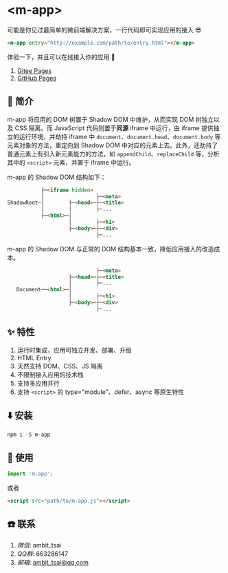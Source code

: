 # &lt;m-app&gt;
可能是你见过最简单的微前端解决方案，一行代码即可实现应用的接入 😎
```html
<m-app entry="http://example.com/path/to/entry.html"></m-app>
```
体验一下，并且可以在线接入你的应用 🎉
1. <a href="http://ambit.gitee.io/m-app/" target="_blank">Gitee Pages</a>
1. <a href="https://ambit-tsai.github.io/m-app/" target="_blank">GitHub Pages</a>


## 📃 简介
m-app 将应用的 DOM 树置于 Shadow DOM 中维护，从而实现 DOM 树独立以及 CSS 隔离。而 JavaScript 代码则置于**同源** iframe 中运行，由 iframe 提供独立的运行环境，并劫持 iframe 中 `document`、`document.head`、`document.body` 等元素对象的方法，重定向到 Shadow DOM 中对应的元素上去。此外，还劫持了普通元素上有引入新元素能力的方法，如 `appendChild`、`replaceChild` 等，分析其中的 `<script>` 元素，并置于 iframe 中运行。

m-app 的 Shadow DOM 结构如下：
```html
           ├─<iframe hidden>  
           │                 ├─<meta>
ShadowRoot─│        ├─<head>─├─<title>
           │        │        ├─...
           ├─<html>─│
                    │        ├─<h1>
                    ├─<body>─├─<div>
                             ├─...
```
m-app 的 Shadow DOM 与正常的 DOM 结构基本一致，降低应用接入的改造成本。
```html
                             ├─<meta>
                    ├─<head>─├─<title>
                    │        ├─...
   Document──<html>─│
                    │        ├─<h1>
                    ├─<body>─├─<div>
                             ├─...
```


## ✨ 特性
1. 运行时集成，应用可独立开发、部署、升级
1. HTML Entry
1. 天然支持 DOM、CSS、JS 隔离
1. 不限制接入应用的技术栈
1. 支持多应用并行
1. 支持 `<script>` 的 type="module"、defer、async 等原生特性


## ⬇️ 安装
```
npm i -S m-app
```


## 🔨 使用
```javascript
import 'm-app';
```
或者
```html
<script src="path/to/m-app.js"></script>
```


## ☎️ 联系
1. *微信*: ambit_tsai
1. *QQ群*: 663286147
1. *邮箱*: ambit_tsai@qq.com
